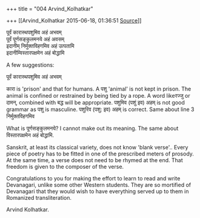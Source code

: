 +++
title = "004 Arvind_Kolhatkar"

+++
[[Arvind_Kolhatkar	2015-06-18, 01:36:51 [Source](https://groups.google.com/g/samskrita/c/dTMyo4HXdVs)]]



पूर्वं कारास्थपशुमिव अहं अभवम्  
पूर्वं पूर्णसङ्कुलमनये अहं अवसम्  
इदानीम् निर्मुक्तविहगमिव अहं उत्पतामि  
इदानीम्विस्तारपक्षमेन अहं बोद्धामि  
  

A few suggestions:

  

पूर्वं कारास्थपशुमिव अहं अभवम्  

  

कारा is 'prison' and that for humans. A पशु 'animal' is not kept in prison. The animal is confined or restrained by being tied by a rope.
A word likeरज्जु or दामन्, combined with बद्ध will be appropriate.
पशुमिव (पशुं इव) अहम् is not good grammar as पशु is masculine. पशुरिव (पशु: इव) अहम् is correct. Same about line 3 निर्मुक्तविहगमिव

  

What is पूर्णसङ्कुलमनये? I cannot make out its meaning. The same about विस्तारपक्षमेन अहं बोद्धामि.

  

Sanskrit, at least its classical variety, does not know 'blank verse'.. Every piece of poetry has to be fitted in one of the prescribed meters of prosody. At the same time, a verse does not need to be rhymed at the end. That freedom is given to the composer of the verse.

  

Congratulations to you for making the effort to learn to read and write Devanagari, unlike some other Western students. They are so mortified of Devanagari that they would wish to have everything served up to them in Romanized transliteration.

  

Arvind Kolhatkar.

